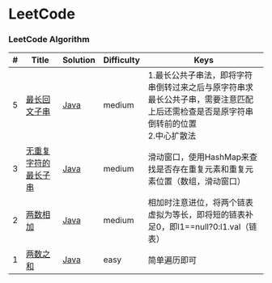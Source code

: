 LeetCode
========

### LeetCode Algorithm



| # | Title | Solution | Difficulty |Keys|
|---| ----- | -------- | ---------- |----|
|5|[最长回文子串](https://leetcode-cn.com/problems/longest-palindromic-substring/) | [Java](https://github.com/HusterHaoYoung/algorithm/blob/master/src/leetcode/longestPalindrome_5_Solution.java)|medium|1.最长公共子串法，即将字符串倒转过来之后与原字符串求最长公共子串，需要注意匹配上后还需检查是否是原字符串倒转前的位置<br>2.中心扩散法|
|3|[无重复字符的最长子串](https://leetcode-cn.com/problems/longest-substring-without-repeating-characters/submissions/) | [Java](https://github.com/HusterHaoYoung/algorithm/blob/master/src/leetcode/lengthOfLongestSubstring_3_Solution.java)|medium|滑动窗口，使用HashMap来查找是否存在重复元素和重复元素位置（数组，滑动窗口）|
|2|[两数相加](https://leetcode-cn.com/problems/add-two-numbers/) | [Java](https://github.com/HusterHaoYoung/algorithm/blob/master/src/leetcode/addTwoNumbers_2_Solution.java)|medium|相加时注意进位，将两个链表虚拟为等长，即将短的链表补足0，即l1==null?0:l1.val（链表）|
|1|[两数之和](https://leetcode-cn.com/problems/two-sum/) | [Java](https://github.com/HusterHaoYoung/algorithm/blob/master/src/leetcode/twoSum_1_Solution.java)|easy|简单遍历即可|
